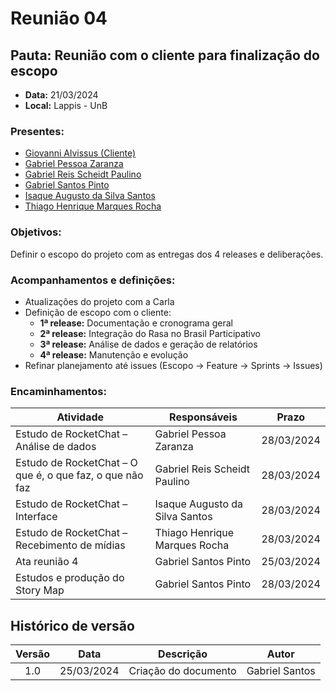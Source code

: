 # Reunião 04

## Pauta: Reunião com o cliente para finalização do escopo

- **Data:** 21/03/2024
- **Local:** Lappis - UnB

### Presentes:
- [Giovanni Alvissus (Cliente)](https://github.com/giovanni1106)<br>
- [Gabriel Pessoa Zaranza](https://github.com/GZaranza)<br>
- [Gabriel Reis Scheidt Paulino](https://github.com/Gxaite)<br>
- [Gabriel Santos Pinto](https://github.com/GabrielSPinto)<br>
- [Isaque Augusto da Silva Santos](https://github.com/seraphritt)<br>
- [Thiago Henrique Marques Rocha](https://github.com/MarquesAerospace)<br>

### Objetivos:
Definir o escopo do projeto com as entregas dos 4 releases e deliberações.

### Acompanhamentos e definições:

- Atualizações do projeto com a Carla
- Definição de escopo com o cliente:
  - **1ª release:** Documentação e cronograma geral
  - **2ª release:** Integração do Rasa no Brasil Participativo
  - **3ª release:** Análise de dados e geração de relatórios
  - **4ª release:** Manutenção e evolução
- Refinar planejamento até issues (Escopo → Feature → Sprints → Issues)

### Encaminhamentos:

| Atividade                                   | Responsáveis                  | Prazo      |
|---------------------------------------------|-------------------------------|------------|
| Estudo de RocketChat – Análise de dados     | Gabriel Pessoa Zaranza       | 28/03/2024 |
| Estudo de RocketChat – O que é, o que faz, o que não faz | Gabriel Reis Scheidt Paulino | 28/03/2024 |
| Estudo de RocketChat – Interface            | Isaque Augusto da Silva Santos | 28/03/2024 |
| Estudo de RocketChat – Recebimento de mídias| Thiago Henrique Marques Rocha | 28/03/2024 |
| Ata reunião 4                               | Gabriel Santos Pinto          | 25/03/2024 |
| Estudos e produção do Story Map             | Gabriel Santos Pinto          | 28/03/2024 |


## Histórico de versão

| Versão |    Data    |                       Descrição                       |      Autor       |
| :----: | :--------: | :---------------------------------------------------: | :--------------: |
|  1.0   | 25/03/2024 |           Criação do documento                        |  Gabriel Santos  |